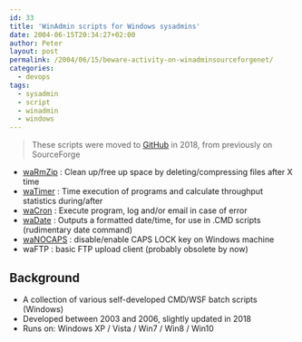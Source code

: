 ```yaml
---
id: 33
title: 'WinAdmin scripts for Windows sysadmins'
date: 2004-06-15T20:34:27+02:00
author: Peter
layout: post
permalink: /2004/06/15/beware-activity-on-winadminsourceforgenet/
categories:
  - devops
tags:
  - sysadmin
  - script
  - winadmin
  - windows
---
```

> These scripts were moved to [GitHub](https://github.com/pforret/WinAdmin) in 2018, from previously on SourceForge

* [waRmZip](https://github.com/pforret/WinAdmin/tree/master/waRmZip) : Clean up/free up space by deleting/compressing files after X time
* [waTimer](https://github.com/pforret/WinAdmin/tree/master/waTimer) : Time execution of programs and calculate throughput statistics during/after
* [waCron](https://github.com/pforret/WinAdmin/tree/master/waCron) : Execute program, log and/or email in case of error
* [waDate](https://github.com/pforret/WinAdmin/tree/master/waDate) : Outputs a formatted date/time, for use in .CMD scripts (rudimentary date command)
* [waNOCAPS](https://github.com/pforret/WinAdmin/tree/master/waNOCAPS) : disable/enable CAPS LOCK key on Windows machine
* waFTP : basic FTP upload client (probably obsolete by now)

## Background
* A collection of various self-developed CMD/WSF batch scripts (Windows)
* Developed between 2003 and 2006, slightly updated in 2018
* Runs on: Windows XP / Vista / Win7 / Win8 / Win10
